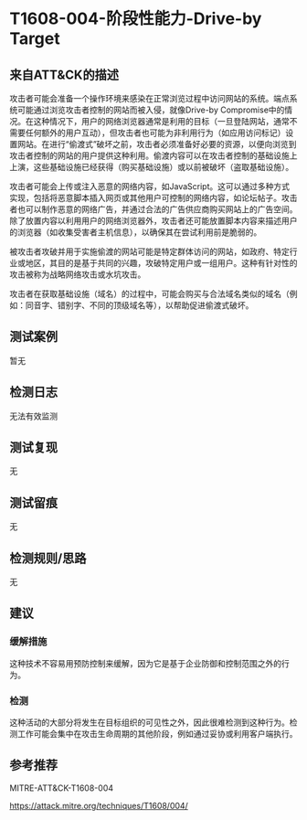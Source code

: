 # T1608-004-阶段性能力-Drive-by Target

## 来自ATT&CK的描述

攻击者可能会准备一个操作环境来感染在正常浏览过程中访问网站的系统。端点系统可能通过浏览攻击者控制的网站而被入侵，就像Drive-by Compromise中的情况。在这种情况下，用户的网络浏览器通常是利用的目标（一旦登陆网站，通常不需要任何额外的用户互动），但攻击者也可能为非利用行为（如应用访问标记）设置网站。在进行“偷渡式”破坏之前，攻击者必须准备好必要的资源，以便向浏览到攻击者控制的网站的用户提供这种利用。偷渡内容可以在攻击者控制的基础设施上上演，这些基础设施已经获得（购买基础设施）或以前被破坏（盗取基础设施）。

攻击者可能会上传或注入恶意的网络内容，如JavaScript。这可以通过多种方式实现，包括将恶意脚本插入网页或其他用户可控制的网络内容，如论坛帖子。攻击者也可以制作恶意的网络广告，并通过合法的广告供应商购买网站上的广告空间。除了放置内容以利用用户的网络浏览器外，攻击者还可能放置脚本内容来描述用户的浏览器（如收集受害者主机信息），以确保其在尝试利用前是脆弱的。

被攻击者攻破并用于实施偷渡的网站可能是特定群体访问的网站，如政府、特定行业或地区，其目的是基于共同的兴趣，攻破特定用户或一组用户。这种有针对性的攻击被称为战略网络攻击或水坑攻击。

攻击者在获取基础设施（域名）的过程中，可能会购买与合法域名类似的域名（例如：同音字、错别字、不同的顶级域名等），以帮助促进偷渡式破坏。

## 测试案例

暂无

## 检测日志

无法有效监测

## 测试复现

无

## 测试留痕

无

## 检测规则/思路

无

## 建议

### 缓解措施

这种技术不容易用预防控制来缓解，因为它是基于企业防御和控制范围之外的行为。

### 检测

这种活动的大部分将发生在目标组织的可见性之外，因此很难检测到这种行为。检测工作可能会集中在攻击生命周期的其他阶段，例如通过妥协或利用客户端执行。

## 参考推荐

MITRE-ATT&CK-T1608-004

<https://attack.mitre.org/techniques/T1608/004/>
